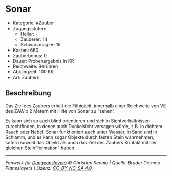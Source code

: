 # Sonar

- Kategorie: #Zauber
- Zugangsstufen:
  - Heiler: -
  - Zauberer: 14
  - Schwarzmagier: 15
- Kosten: 660
- Zauberbonus: 0
- Dauer: Probenergebnis in KR
- Reichweite: Berühren
- Abklingzeit: 100 KR
- Art: Zaubern

## Beschreibung

Das Ziel des Zaubers erhält die Fähigkeit, innerhalb einer Reichweite von VE des ZAW x 2 Metern mit Hilfe von Sonar zu "sehen".

Es kann sich so auch blind orientieren und sich in Sichtverhältnissen zurechtfinden, in denen auch Dunkelsicht versagen würde, z.B. in dichtem Rauch oder Nebel. Sonar funktioniert auch unter Wasser, in Sand und in Schlamm, und es kann sogar Objekte durch festen Stein wahrnehmen, sofern sowohl das Objekt als auch das Ziel des Zaubers Kontakt mit der gleichen Stein"formation" haben.

---

_Fanwerk für [Dungeonslayers](https://www.dungeonslayers.net/) © Christian Kennig | Quelle: Bruder Grimms Planeslayers | Lizenz: [CC-BY-NC-SA 4.0](https://creativecommons.org/licenses/by-nc-sa/4.0/deed.de)_
